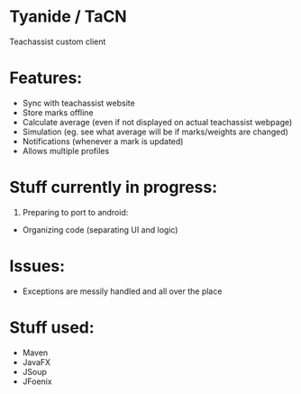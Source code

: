 # Tyanide / TaCN
Teachassist custom client

# Features:
 - Sync with teachassist website
 - Store marks offline
 - Calculate average (even if not displayed on actual teachassist webpage)
 - Simulation (eg. see what average will be if marks/weights are changed)
 - Notifications (whenever a mark is updated)
 - Allows multiple profiles
 
# Stuff currently in progress:
 1. Preparing to port to android:
   - Organizing code (separating UI and logic)
   
# Issues:
 - Exceptions are messily handled and all over the place

# Stuff used:
 - Maven
 - JavaFX
 - JSoup
 - JFoenix
